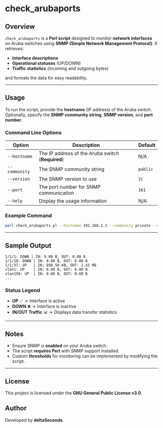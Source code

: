 # check_arubaports

## Overview
`check_arubaports` is a **Perl script** designed to monitor **network interfaces** on Aruba switches using **SNMP (Simple Network Management Protocol)**. It retrieves:

- **Interface descriptions**
- **Operational statuses** (UP/DOWN)
- **Traffic statistics** (incoming and outgoing bytes)

and formats the data for easy readability.

---

## Usage

To run the script, provide the **hostname** (IP address) of the Aruba switch. Optionally, specify the **SNMP community string**, **SNMP version**, and **port number**.

### Command Line Options

| Option         | Description                                      | Default |
|---------------|--------------------------------------------------|---------|
| `--hostname`  | The IP address of the Aruba switch (**Required**) | N/A     |
| `--community` | The SNMP community string                        | `public` |
| `--version`   | The SNMP version to use                          | `2c`     |
| `--port`      | The port number for SNMP communication           | `161`    |
| `--help`      | Display the usage information                    | N/A     |

### Example Command
```sh
perl check_arubaports.pl --hostname 192.168.1.1 --community private --version 2c --port 161
```

---

## Sample Output
```
1/1/1: DOWN | IN: 0.00 B, OUT: 0.00 B
1/1/10: DOWN | IN: 0.00 B, OUT: 0.00 B
1/1/37: UP   | IN: 898.50 KB, OUT: 2.43 MB
vlan1: UP    | IN: 0.00 B, OUT: 0.00 B
vlan150: UP  | IN: 0.00 B, OUT: 0.00 B
...
```

### Status Legend
- **UP** ✅ → Interface is active
- **DOWN** ❌ → Interface is inactive
- **IN/OUT Traffic** 📊 → Displays data transfer statistics

---

## Notes
- Ensure SNMP is **enabled** on your Aruba switch.
- The script **requires Perl** with SNMP support installed.
- Custom **thresholds** for monitoring can be implemented by modifying the script.

---

## License
This project is licensed under the **GNU General Public License v3.0**.

## Author
Developed by **deltaSeconds**.

